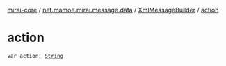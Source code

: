 [mirai-core](../../index.md) / [net.mamoe.mirai.message.data](../index.md) / [XmlMessageBuilder](index.md) / [action](./action.md)

# action

`var action: `[`String`](https://kotlinlang.org/api/latest/jvm/stdlib/kotlin/-string/index.html)